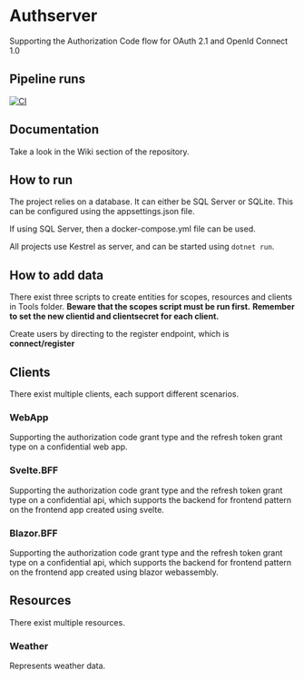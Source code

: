 # Authserver

Supporting the Authorization Code flow for OAuth 2.1 and OpenId Connect 1.0

## Pipeline runs

[![CI](https://github.com/jokk-itu/authserver/actions/workflows/build.yml/badge.svg?branch=master)](https://github.com/jokk-itu/authserver/actions/workflows/build.yml)

## Documentation

Take a look in the Wiki section of the repository.

## How to run

The project relies on a database. It can either be SQL Server or SQLite.
This can be configured using the appsettings.json file.

If using SQL Server, then a docker-compose.yml file can be used.

All projects use Kestrel as server, and can be started using <code>dotnet run</code>.

## How to add data

There exist three scripts to create entities for scopes, resources and clients in Tools folder.
<b>Beware that the scopes script must be run first.</b>
<b>Remember to set the new clientid and clientsecret for each client.</b>

Create users by directing to the register endpoint, which is <b>connect/register</b>

## Clients

There exist multiple clients, each support different scenarios.

### WebApp

Supporting the authorization code grant type and the refresh token grant type on a confidential web app.

### Svelte.BFF

Supporting the authorization code grant type and the refresh token grant type on a confidential api,
which supports the backend for frontend pattern on the frontend app created using svelte.

### Blazor.BFF

Supporting the authorization code grant type and the refresh token grant type on a confidential api,
which supports the backend for frontend pattern on the frontend app created using blazor webassembly.

## Resources

There exist multiple resources.

### Weather

Represents weather data.